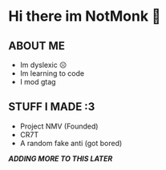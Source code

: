 # Hi there im NotMonk 👋

## ABOUT ME
- Im dyslexic ☹️
- Im learning to code
- I mod gtag
  
## STUFF I MADE :3
- Project NMV (Founded)
- CR7T
- A random fake anti (got bored)

 ***ADDING MORE TO THIS LATER***
